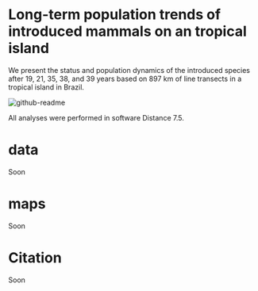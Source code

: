 # Long-term population trends of introduced mammals on an tropical island
We present the status and population dynamics of the introduced species after 19, 21, 35, 38, and 39 years based on 897 km of line transects in a tropical island in Brazil.

![github-readme](https://github.com/LEEClab/anchieta_mammals/assets/65490803/1b2dcc57-0b19-4446-98c7-b4f9c2d572df)


All analyses were performed in software Distance 7.5.

# data
Soon

# maps
Soon

# Citation
Soon
